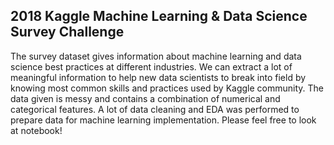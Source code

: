## 2018 Kaggle Machine Learning & Data Science Survey Challenge
The survey dataset gives information about machine learning and data science best practices at different industries. We can extract a lot of meaningful information to help new data scientists to break into field by knowing most common skills and practices used by Kaggle community. 
The data given is messy and contains a combination of numerical and categorical features. A lot of data cleaning and EDA was performed to prepare data for machine learning implementation. Please feel free to look at notebook!
